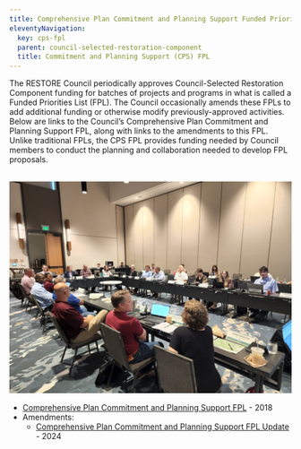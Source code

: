 ```yaml
---
title: Comprehensive Plan Commitment and Planning Support Funded Priorities List
eleventyNavigation:
  key: cps-fpl
  parent: council-selected-restoration-component
  title: Commitment and Planning Support (CPS) FPL
---
```


The RESTORE Council periodically approves Council-Selected Restoration Component funding for batches of projects and programs in what is called a Funded Priorities List (FPL). The Council occasionally amends these FPLs to add additional funding or otherwise modify previously-approved activities. Below are links to the Council’s Comprehensive Plan Commitment and Planning Support FPL, along with links to the amendments to this FPL. Unlike traditional FPLs, the CPS FPL provides funding needed by Council members to conduct the planning and collaboration needed to develop FPL proposals.

<br>
<img src="/img/20220518_090145.jpg" alt="Meeting" loading="lazy">
</br>

- [Comprehensive Plan Commitment and Planning Support FPL](/uploads/2017_CPS_FPL_Final.pdf) - 2018
- Amendments:
  - [Comprehensive Plan Commitment and Planning Support FPL Update](/uploads/CPS_FPL_2023_Amendment_508.pdf) - 2024
